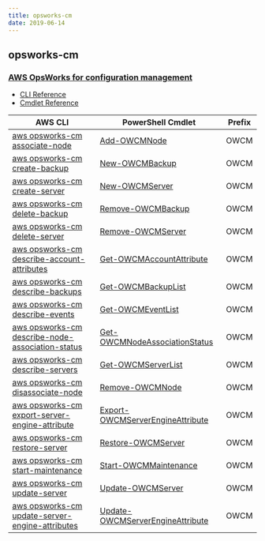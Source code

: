 ```yaml
---
title: opsworks-cm
date: 2019-06-14
---
```


## opsworks-cm

### [AWS OpsWorks for configuration management](https://aws.amazon.com/opsworks/)

* [CLI Reference](https://docs.aws.amazon.com/cli/latest/reference/opsworks-cm/index.html)
* [Cmdlet Reference](https://docs.aws.amazon.com/powershell/latest/reference/items/AWS_OpsWorksCM_cmdlets.html)

|AWS CLI|PowerShell Cmdlet|Prefix|
|----|----|:--:|
|[aws opsworks-cm associate-node](https://docs.aws.amazon.com/cli/latest/reference/opsworks-cm/associate-node.html)|[Add-OWCMNode](https://docs.aws.amazon.com/powershell/latest/reference/items/Add-OWCMNode.html)|OWCM|
|[aws opsworks-cm create-backup](https://docs.aws.amazon.com/cli/latest/reference/opsworks-cm/create-backup.html)|[New-OWCMBackup](https://docs.aws.amazon.com/powershell/latest/reference/items/New-OWCMBackup.html)|OWCM|
|[aws opsworks-cm create-server](https://docs.aws.amazon.com/cli/latest/reference/opsworks-cm/create-server.html)|[New-OWCMServer](https://docs.aws.amazon.com/powershell/latest/reference/items/New-OWCMServer.html)|OWCM|
|[aws opsworks-cm delete-backup](https://docs.aws.amazon.com/cli/latest/reference/opsworks-cm/delete-backup.html)|[Remove-OWCMBackup](https://docs.aws.amazon.com/powershell/latest/reference/items/Remove-OWCMBackup.html)|OWCM|
|[aws opsworks-cm delete-server](https://docs.aws.amazon.com/cli/latest/reference/opsworks-cm/delete-server.html)|[Remove-OWCMServer](https://docs.aws.amazon.com/powershell/latest/reference/items/Remove-OWCMServer.html)|OWCM|
|[aws opsworks-cm describe-account-attributes](https://docs.aws.amazon.com/cli/latest/reference/opsworks-cm/describe-account-attributes.html)|[Get-OWCMAccountAttribute](https://docs.aws.amazon.com/powershell/latest/reference/items/Get-OWCMAccountAttribute.html)|OWCM|
|[aws opsworks-cm describe-backups](https://docs.aws.amazon.com/cli/latest/reference/opsworks-cm/describe-backups.html)|[Get-OWCMBackupList](https://docs.aws.amazon.com/powershell/latest/reference/items/Get-OWCMBackupList.html)|OWCM|
|[aws opsworks-cm describe-events](https://docs.aws.amazon.com/cli/latest/reference/opsworks-cm/describe-events.html)|[Get-OWCMEventList](https://docs.aws.amazon.com/powershell/latest/reference/items/Get-OWCMEventList.html)|OWCM|
|[aws opsworks-cm describe-node-association-status](https://docs.aws.amazon.com/cli/latest/reference/opsworks-cm/describe-node-association-status.html)|[Get-OWCMNodeAssociationStatus](https://docs.aws.amazon.com/powershell/latest/reference/items/Get-OWCMNodeAssociationStatus.html)|OWCM|
|[aws opsworks-cm describe-servers](https://docs.aws.amazon.com/cli/latest/reference/opsworks-cm/describe-servers.html)|[Get-OWCMServerList](https://docs.aws.amazon.com/powershell/latest/reference/items/Get-OWCMServerList.html)|OWCM|
|[aws opsworks-cm disassociate-node](https://docs.aws.amazon.com/cli/latest/reference/opsworks-cm/disassociate-node.html)|[Remove-OWCMNode](https://docs.aws.amazon.com/powershell/latest/reference/items/Remove-OWCMNode.html)|OWCM|
|[aws opsworks-cm export-server-engine-attribute](https://docs.aws.amazon.com/cli/latest/reference/opsworks-cm/export-server-engine-attribute.html)|[Export-OWCMServerEngineAttribute](https://docs.aws.amazon.com/powershell/latest/reference/items/Export-OWCMServerEngineAttribute.html)|OWCM|
|[aws opsworks-cm restore-server](https://docs.aws.amazon.com/cli/latest/reference/opsworks-cm/restore-server.html)|[Restore-OWCMServer](https://docs.aws.amazon.com/powershell/latest/reference/items/Restore-OWCMServer.html)|OWCM|
|[aws opsworks-cm start-maintenance](https://docs.aws.amazon.com/cli/latest/reference/opsworks-cm/start-maintenance.html)|[Start-OWCMMaintenance](https://docs.aws.amazon.com/powershell/latest/reference/items/Start-OWCMMaintenance.html)|OWCM|
|[aws opsworks-cm update-server](https://docs.aws.amazon.com/cli/latest/reference/opsworks-cm/update-server.html)|[Update-OWCMServer](https://docs.aws.amazon.com/powershell/latest/reference/items/Update-OWCMServer.html)|OWCM|
|[aws opsworks-cm update-server-engine-attributes](https://docs.aws.amazon.com/cli/latest/reference/opsworks-cm/update-server-engine-attributes.html)|[Update-OWCMServerEngineAttribute](https://docs.aws.amazon.com/powershell/latest/reference/items/Update-OWCMServerEngineAttribute.html)|OWCM|

